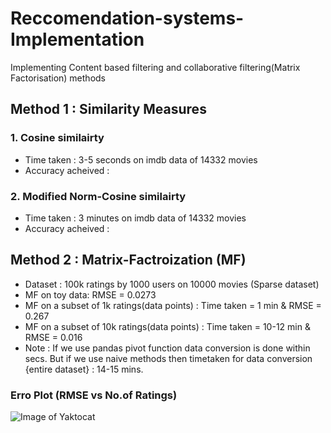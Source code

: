 # Reccomendation-systems-Implementation
Implementing Content based filtering and collaborative filtering(Matrix Factorisation) methods

## Method 1 : Similarity Measures
### 1. Cosine similairty
  * Time taken : 3-5 seconds on imdb data of 14332 movies
  * Accuracy acheived :  
### 2. Modified Norm-Cosine similairty
 * Time taken : 3 minutes on imdb data of 14332 movies
  * Accuracy acheived :  

## Method 2 : Matrix-Factroization (MF)
 * Dataset : 100k ratings by 1000 users on 10000 movies (Sparse dataset) 
 * MF on toy data: RMSE = 0.0273
 * MF on a subset of 1k ratings(data points) : Time taken = 1 min & RMSE = 0.267
 * MF on a subset of 10k ratings(data points) : Time taken = 10-12 min & RMSE = 0.016
 * Note : If we use pandas pivot function data conversion is done within secs. But if we use naive methods then timetaken for data conversion {entire dataset} : 14-15 mins. 
 ### Erro Plot (RMSE vs No.of Ratings) 
![Image of Yaktocat](https://github.com/adarshX/Recommendation-systems-Implementation/blob/master/Matrix%20Factorization/RMSE_vs_datapoints.png)
